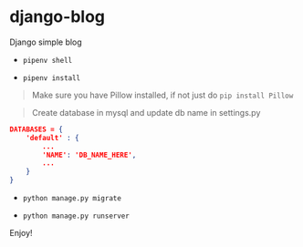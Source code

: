 # django-blog
Django simple blog

- `pipenv shell`

- `pipenv install`

> Make sure you have Pillow installed, if not just do `pip install Pillow`

> Create database in mysql and update db name in settings.py

``` json
DATABASES = {
    'default' : {
        ...
        'NAME': 'DB_NAME_HERE',
        ...
    }
}
```

- `python manage.py migrate`

- `python manage.py runserver`

Enjoy!